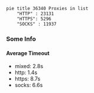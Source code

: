 
```mermaid
pie title 36340 Proxies in list
    "HTTP" : 23131
    "HTTPS": 5296
    "SOCKS" : 11937
```

### Some Info
#### Average Timeout

- mixed: 2.8s
- http: 1.4s
- https: 8.7s
- socks: 6.6s